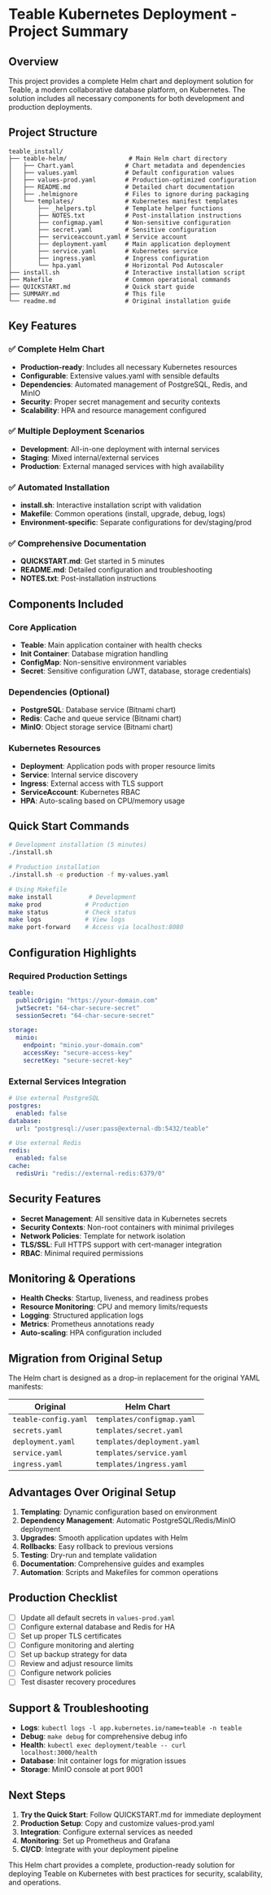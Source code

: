 # Teable Kubernetes Deployment - Project Summary

## Overview

This project provides a complete Helm chart and deployment solution for Teable, a modern collaborative database platform, on Kubernetes. The solution includes all necessary components for both development and production deployments.

## Project Structure

```
teable_install/
├── teable-helm/                 # Main Helm chart directory
│   ├── Chart.yaml              # Chart metadata and dependencies
│   ├── values.yaml             # Default configuration values
│   ├── values-prod.yaml        # Production-optimized configuration
│   ├── README.md               # Detailed chart documentation
│   ├── .helmignore             # Files to ignore during packaging
│   └── templates/              # Kubernetes manifest templates
│       ├── _helpers.tpl        # Template helper functions
│       ├── NOTES.txt           # Post-installation instructions
│       ├── configmap.yaml      # Non-sensitive configuration
│       ├── secret.yaml         # Sensitive configuration
│       ├── serviceaccount.yaml # Service account
│       ├── deployment.yaml     # Main application deployment
│       ├── service.yaml        # Kubernetes service
│       ├── ingress.yaml        # Ingress configuration
│       └── hpa.yaml            # Horizontal Pod Autoscaler
├── install.sh                  # Interactive installation script
├── Makefile                    # Common operational commands
├── QUICKSTART.md               # Quick start guide
├── SUMMARY.md                  # This file
└── readme.md                   # Original installation guide
```

## Key Features

### ✅ Complete Helm Chart
- **Production-ready**: Includes all necessary Kubernetes resources
- **Configurable**: Extensive values.yaml with sensible defaults
- **Dependencies**: Automated management of PostgreSQL, Redis, and MinIO
- **Security**: Proper secret management and security contexts
- **Scalability**: HPA and resource management configured

### ✅ Multiple Deployment Scenarios
- **Development**: All-in-one deployment with internal services
- **Staging**: Mixed internal/external services
- **Production**: External managed services with high availability

### ✅ Automated Installation
- **install.sh**: Interactive installation script with validation
- **Makefile**: Common operations (install, upgrade, debug, logs)
- **Environment-specific**: Separate configurations for dev/staging/prod

### ✅ Comprehensive Documentation
- **QUICKSTART.md**: Get started in 5 minutes
- **README.md**: Detailed configuration and troubleshooting
- **NOTES.txt**: Post-installation instructions

## Components Included

### Core Application
- **Teable**: Main application container with health checks
- **Init Container**: Database migration handling
- **ConfigMap**: Non-sensitive environment variables
- **Secret**: Sensitive configuration (JWT, database, storage credentials)

### Dependencies (Optional)
- **PostgreSQL**: Database service (Bitnami chart)
- **Redis**: Cache and queue service (Bitnami chart)
- **MinIO**: Object storage service (Bitnami chart)

### Kubernetes Resources
- **Deployment**: Application pods with proper resource limits
- **Service**: Internal service discovery
- **Ingress**: External access with TLS support
- **ServiceAccount**: Kubernetes RBAC
- **HPA**: Auto-scaling based on CPU/memory usage

## Quick Start Commands

```bash
# Development installation (5 minutes)
./install.sh

# Production installation
./install.sh -e production -f my-values.yaml

# Using Makefile
make install          # Development
make prod            # Production
make status          # Check status
make logs            # View logs
make port-forward    # Access via localhost:8080
```

## Configuration Highlights

### Required Production Settings
```yaml
teable:
  publicOrigin: "https://your-domain.com"
  jwtSecret: "64-char-secure-secret"
  sessionSecret: "64-char-secure-secret"

storage:
  minio:
    endpoint: "minio.your-domain.com"
    accessKey: "secure-access-key"
    secretKey: "secure-secret-key"
```

### External Services Integration
```yaml
# Use external PostgreSQL
postgres:
  enabled: false
database:
  url: "postgresql://user:pass@external-db:5432/teable"

# Use external Redis
redis:
  enabled: false
cache:
  redisUri: "redis://external-redis:6379/0"
```

## Security Features

- **Secret Management**: All sensitive data in Kubernetes secrets
- **Security Contexts**: Non-root containers with minimal privileges
- **Network Policies**: Template for network isolation
- **TLS/SSL**: Full HTTPS support with cert-manager integration
- **RBAC**: Minimal required permissions

## Monitoring & Operations

- **Health Checks**: Startup, liveness, and readiness probes
- **Resource Monitoring**: CPU and memory limits/requests
- **Logging**: Structured application logs
- **Metrics**: Prometheus annotations ready
- **Auto-scaling**: HPA configuration included

## Migration from Original Setup

The Helm chart is designed as a drop-in replacement for the original YAML manifests:

| Original | Helm Chart |
|----------|------------|
| `teable-config.yaml` | `templates/configmap.yaml` |
| `secrets.yaml` | `templates/secret.yaml` |
| `deployment.yaml` | `templates/deployment.yaml` |
| `service.yaml` | `templates/service.yaml` |
| `ingress.yaml` | `templates/ingress.yaml` |

## Advantages Over Original Setup

1. **Templating**: Dynamic configuration based on environment
2. **Dependency Management**: Automatic PostgreSQL/Redis/MinIO deployment
3. **Upgrades**: Smooth application updates with Helm
4. **Rollbacks**: Easy rollback to previous versions
5. **Testing**: Dry-run and template validation
6. **Documentation**: Comprehensive guides and examples
7. **Automation**: Scripts and Makefiles for common operations

## Production Checklist

- [ ] Update all default secrets in `values-prod.yaml`
- [ ] Configure external database and Redis for HA
- [ ] Set up proper TLS certificates
- [ ] Configure monitoring and alerting
- [ ] Set up backup strategy for data
- [ ] Review and adjust resource limits
- [ ] Configure network policies
- [ ] Test disaster recovery procedures

## Support & Troubleshooting

- **Logs**: `kubectl logs -l app.kubernetes.io/name=teable -n teable`
- **Debug**: `make debug` for comprehensive debug info
- **Health**: `kubectl exec deployment/teable -- curl localhost:3000/health`
- **Database**: Init container logs for migration issues
- **Storage**: MinIO console at port 9001

## Next Steps

1. **Try the Quick Start**: Follow QUICKSTART.md for immediate deployment
2. **Production Setup**: Copy and customize values-prod.yaml
3. **Integration**: Configure external services as needed
4. **Monitoring**: Set up Prometheus and Grafana
5. **CI/CD**: Integrate with your deployment pipeline

This Helm chart provides a complete, production-ready solution for deploying Teable on Kubernetes with best practices for security, scalability, and operations.